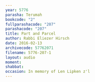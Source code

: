 ```yaml
---
year: 5776
parasha: Terumah
bookcode: "2"
fullparashacode: "207"
parashacode: "207"
title: Part and Parcel
author: Rabbi Eliezer Hirsch
date: 2016-02-13
archivecode: 57762071
filename: 5776-207-1
layout: audio
moment: 
shabbat: 
occasion: In memory of Len Lipken z'l
---
```

